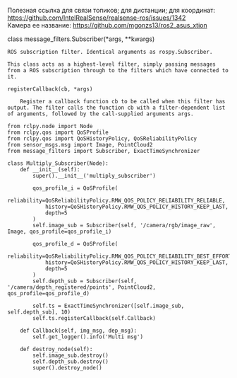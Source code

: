 Полезная ссылка для связи топиков; для дистанции; для координат:  
https://github.com/IntelRealSense/realsense-ros/issues/1342  
Камера ее название:
https://github.com/mgonzs13/ros2_asus_xtion



class message_filters.Subscriber(*args, **kwargs)

    ROS subscription filter. Identical arguments as rospy.Subscriber.

    This class acts as a highest-level filter, simply passing messages from a ROS subscription through to the filters which have connected to it.

    registerCallback(cb, *args)

        Register a callback function cb to be called when this filter has output. The filter calls the function cb with a filter-dependent list of arguments, followed by the call-supplied arguments args.



```
from rclpy.node import Node
from rclpy.qos import QoSProfile
from rclpy.qos import QoSHistoryPolicy, QoSReliabilityPolicy
from sensor_msgs.msg import Image, PointCloud2
from message_filters import Subscriber, ExactTimeSynchronizer

class Multiply_Subscriber(Node):
    def __init__(self):
        super().__init__('multiply_subscriber')

        qos_profile_i = QoSProfile(
            reliability=QoSReliabilityPolicy.RMW_QOS_POLICY_RELIABILITY_RELIABLE,
            history=QoSHistoryPolicy.RMW_QOS_POLICY_HISTORY_KEEP_LAST,
            depth=5
        )
        self.image_sub = Subscriber(self, '/camera/rgb/image_raw', Image, qos_profile=qos_profile_i)

        qos_profile_d = QoSProfile(
            reliability=QoSReliabilityPolicy.RMW_QOS_POLICY_RELIABILITY_BEST_EFFORT,
            history=QoSHistoryPolicy.RMW_QOS_POLICY_HISTORY_KEEP_LAST,
            depth=5
        )
        self.depth_sub = Subscriber(self, '/camera/depth_registered/points', PointCloud2, qos_profile=qos_profile_d)

        self.ts = ExactTimeSynchronizer([self.image_sub, self.depth_sub], 10)
        self.ts.registerCallback(self.Callback)

    def Callback(self, img_msg, dep_msg):
        self.get_logger().info('Multi msg')

    def destroy_node(self):
        self.image_sub.destroy()
        self.depth_sub.destroy()
        super().destroy_node()
```
